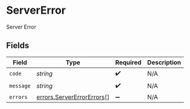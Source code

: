 # ServerError

Server Error


## Fields

| Field                                                                         | Type                                                                          | Required                                                                      | Description                                                                   |
| ----------------------------------------------------------------------------- | ----------------------------------------------------------------------------- | ----------------------------------------------------------------------------- | ----------------------------------------------------------------------------- |
| `code`                                                                        | *string*                                                                      | :heavy_check_mark:                                                            | N/A                                                                           |
| `message`                                                                     | *string*                                                                      | :heavy_check_mark:                                                            | N/A                                                                           |
| `errors`                                                                      | [errors.ServerErrorErrors](../../../sdk/models/errors/servererrorerrors.md)[] | :heavy_minus_sign:                                                            | N/A                                                                           |